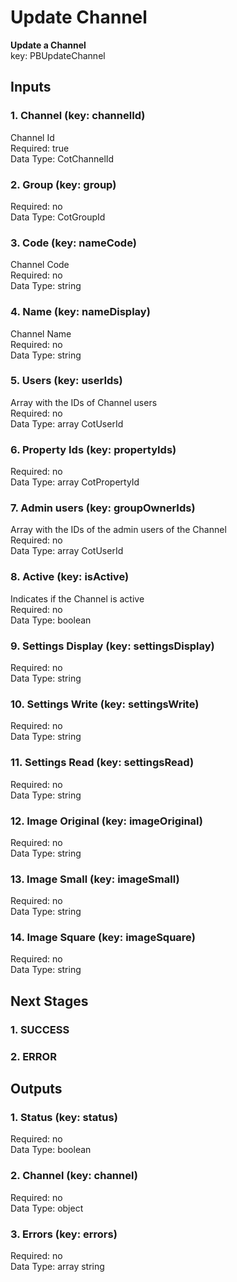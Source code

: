 # Update Channel  
  
**Update a Channel**  
key: PBUpdateChannel  
## Inputs  
### 1. Channel (key: channelId)  
Channel Id  
Required: true  
Data Type: CotChannelId   
### 2. Group (key: group)  
  
Required: no  
Data Type: CotGroupId   
### 3. Code (key: nameCode)  
Channel Code  
Required: no  
Data Type: string   
### 4. Name (key: nameDisplay)  
Channel Name  
Required: no  
Data Type: string   
### 5. Users (key: userIds)  
Array with the IDs of Channel users  
Required: no  
Data Type: array CotUserId  
### 6. Property Ids (key: propertyIds)  
  
Required: no  
Data Type: array CotPropertyId  
### 7. Admin users (key: groupOwnerIds)  
Array with the IDs of the admin users of the Channel  
Required: no  
Data Type: array CotUserId  
### 8. Active (key: isActive)  
Indicates if the Channel is active  
Required: no  
Data Type: boolean   
### 9. Settings Display (key: settingsDisplay)  
  
Required: no  
Data Type: string   
### 10. Settings Write (key: settingsWrite)  
  
Required: no  
Data Type: string   
### 11. Settings Read (key: settingsRead)  
  
Required: no  
Data Type: string   
### 12. Image Original (key: imageOriginal)  
  
Required: no  
Data Type: string   
### 13. Image Small (key: imageSmall)  
  
Required: no  
Data Type: string   
### 14. Image Square (key: imageSquare)  
  
Required: no  
Data Type: string   
## Next Stages  
### 1. SUCCESS  
  
### 2. ERROR  
  
## Outputs  
### 1. Status (key: status)  
  
Required: no  
Data Type: boolean   
### 2. Channel (key: channel)  
  
Required: no  
Data Type: object   
### 3. Errors (key: errors)  
  
Required: no  
Data Type: array string